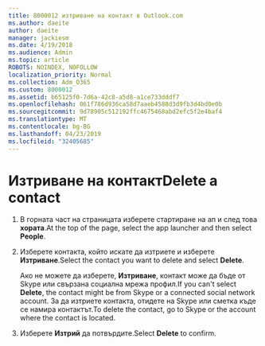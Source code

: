 ```yaml
---
title: 8000012 изтриване на контакт в Outlook.com
ms.author: daeite
author: daeite
manager: jackiesm
ms.date: 4/19/2018
ms.audience: Admin
ms.topic: article
ROBOTS: NOINDEX, NOFOLLOW
localization_priority: Normal
ms.collection: Adm_O365
ms.custom: 8000012
ms.assetid: b65125f0-7d6a-42c8-a5d8-a1ce733dddf7
ms.openlocfilehash: 061f786d936ca58d7aaeb4588d3d9fb3d4bd0e0b
ms.sourcegitcommit: 9d78905c512192ffc4675468abd2efc5f2e4baf4
ms.translationtype: MT
ms.contentlocale: bg-BG
ms.lasthandoff: 04/23/2019
ms.locfileid: "32405685"
---
```

# <a name="delete-a-contact"></a><span data-ttu-id="10182-102">Изтриване на контакт</span><span class="sxs-lookup"><span data-stu-id="10182-102">Delete a contact</span></span>

1. <span data-ttu-id="10182-103">В горната част на страницата изберете стартиране на ап и след това **хората**.</span><span class="sxs-lookup"><span data-stu-id="10182-103">At the top of the page, select the app launcher  and then select **People**.</span></span> 
    
2. <span data-ttu-id="10182-104">Изберете контакта, който искате да изтриете и изберете **Изтриване**.</span><span class="sxs-lookup"><span data-stu-id="10182-104">Select the contact you want to delete and select **Delete**.</span></span>
    
    <span data-ttu-id="10182-105">Ако не можете да изберете, **Изтриване**, контакт може да бъде от Skype или свързана социална мрежа профил.</span><span class="sxs-lookup"><span data-stu-id="10182-105">If you can't select **Delete**, the contact might be from Skype or a connected social network account.</span></span> <span data-ttu-id="10182-106">За да изтриете контакта, отидете на Skype или сметка къде се намира контактът.</span><span class="sxs-lookup"><span data-stu-id="10182-106">To delete the contact, go to Skype or the account where the contact is located.</span></span>
    
3. <span data-ttu-id="10182-107">Изберете **Изтрий** да потвърдите.</span><span class="sxs-lookup"><span data-stu-id="10182-107">Select **Delete** to confirm.</span></span> 
    


